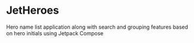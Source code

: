 # JetHeroes
Hero name list application along with search and grouping features based on hero initials using Jetpack Compose
